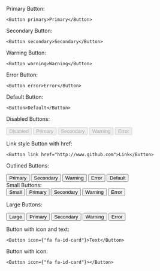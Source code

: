 Primary Button:

	<Button primary>Primary</Button>

Secondary Button:

	<Button secondary>Secondary</Button>

Warning Button:

	<Button warning>Warning</Button>

Error Button:

	<Button error>Error</Button>

Default Button:

    <Button>Default</Button>

Disabled Buttons:
	<div>
	  <Button disabled>Disabled</Button>
	  <Button disabled primary>Primary</Button>
      <Button disabled secondary>Secondary</Button>
      <Button disabled warning>Warning</Button>
      <Button disabled error>Error</Button>
	</div>

Link style Button with href:

    <Button link href="http://www.github.com">Link</Button>

Outlined Buttons:
    <div>
      <Button outline primary>Primary</Button>
      <Button outline secondary>Secondary</Button>
      <Button outline warning>Warning</Button>
      <Button outline error>Error</Button>
      <Button outline>Default</Button>
    </div>
Small Buttons:
	<div>
      <Button small>Small</Button>
      <Button small primary>Primary</Button>
      <Button small secondary>Secondary</Button>
      <Button small warning>Warning</Button>
      <Button small error>Error</Button>
    </div>

Large Buttons:
	<div>
	  <Button large>Large</Button>
	  <Button large primary>Primary</Button>
      <Button large secondary>Secondary</Button>
      <Button large warning>Warning</Button>
      <Button large error>Error</Button>
    </div>

Button with icon and text:

	<Button icon={"fa fa-id-card"}>Text</Button>

Button with icon:

	<Button icon={"fa fa-id-card"}></Button>